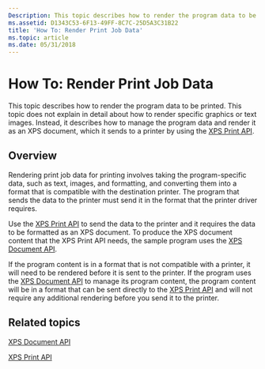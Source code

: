 ```yaml
---
Description: This topic describes how to render the program data to be printed.
ms.assetid: D1343C53-6F13-49FF-8C7C-25D5A3C31B22
title: 'How To: Render Print Job Data'
ms.topic: article
ms.date: 05/31/2018
---
```


# How To: Render Print Job Data

This topic describes how to render the program data to be printed. This topic does not explain in detail about how to render specific graphics or text images. Instead, it describes how to manage the program data and render it as an XPS document, which it sends to a printer by using the [XPS Print API](xps-printing.md).

## Overview

Rendering print job data for printing involves taking the program-specific data, such as text, images, and formatting, and converting them into a format that is compatible with the destination printer. The program that sends the data to the printer must send it in the format that the printer driver requires.

Use the [XPS Print API](xps-printing.md) to send the data to the printer and it requires the data to be formatted as an XPS document. To produce the XPS document content that the XPS Print API needs, the sample program uses the [XPS Document API](https://msdn.microsoft.com/library/Dd316976(v=VS.85).aspx).

If the program content is in a format that is not compatible with a printer, it will need to be rendered before it is sent to the printer. If the program uses the [XPS Document API](https://msdn.microsoft.com/library/Dd316976(v=VS.85).aspx) to manage its program content, the program content will be in a format that can be sent directly to the [XPS Print API](xps-printing.md) and will not require any additional rendering before you send it to the printer.

## Related topics

<dl> <dt>

[XPS Document API](https://msdn.microsoft.com/library/Dd316976(v=VS.85).aspx)
</dt> <dt>

[XPS Print API](xps-printing.md)
</dt> </dl>

 

 



